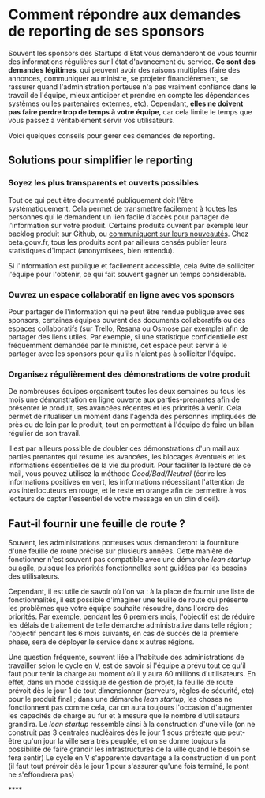 # Comment répondre aux demandes de reporting de ses sponsors

Souvent les sponsors des Startups d'Etat vous demanderont de vous fournir des informations régulières sur l'état d'avancement du service. **Ce sont des demandes légitimes**, qui peuvent avoir des raisons multiples \(faire des annonces, communiquer au ministre, se projeter financièrement, se rassurer quand l'administration porteuse n'a pas vraiment confiance dans le travail de l'équipe, mieux anticiper et prendre en compte les dépendances systèmes ou les partenaires externes, etc\). Cependant, **elles ne doivent pas faire perdre trop de temps à votre équipe**, car cela limite le temps que vous passez à véritablement servir vos utilisateurs. 

Voici quelques conseils pour gérer ces demandes de reporting.

## Solutions pour simplifier le reporting

### Soyez les plus transparents et ouverts possibles

Tout ce qui peut être documenté publiquement doit l'être systématiquement. Cela permet de transmettre facilement à toutes les personnes qui le demandent un lien facile d'accès pour partager de l'information sur votre produit. Certains produits ouvrent par exemple leur backlog produit sur Github, ou [communiquent sur leurs nouveautés](https://mon-entreprise.fr/nouveaut%C3%A9s/mai-2021).  Chez beta.gouv.fr, tous les produits sont par ailleurs censés publier leurs statistiques d'impact \(anonymisées, bien entendu\).

Si l'information est publique et facilement accessible, cela évite de solliciter l'équipe pour l'obtenir, ce qui fait souvent gagner un temps considérable.

### Ouvrez un espace collaboratif en ligne avec vos sponsors

Pour partager de l'information qui ne peut être rendue publique avec ses sponsors, certaines équipes ouvrent des documents collaboratifs ou des espaces collaboratifs \(sur Trello, Resana ou Osmose par exemple\) afin de partager des liens utiles. Par exemple, si une statistique confidentielle est fréquemment demandée par le ministre, cet espace peut servir à le partager avec les sponsors pour qu'ils n'aient pas à solliciter l'équipe.

### Organisez régulièrement des démonstrations de votre produit

De nombreuses équipes organisent toutes les deux semaines ou tous les mois une démonstration en ligne ouverte aux parties-prenantes afin de présenter le produit, ses avancées récentes et les priorités à venir. Cela permet de ritualiser un moment dans l'agenda des personnes impliquées de près ou de loin par le produit, tout en permettant à l'équipe de faire un bilan régulier de son travail.

Il est par ailleurs possible de doubler ces démonstrations d'un mail aux parties prenantes qui résume les avancées, les blocages éventuels et les informations essentielles de la vie du produit. Pour faciliter la lecture de ce mail, vous pouvez utilisez la méthode _Good/Bad/Neutral_ \(écrire les informations positives en vert, les informations nécessitant l'attention de vos interlocuteurs en rouge, et le reste en orange afin de permettre à vos lecteurs de capter l'essentiel de votre message en un clin d'oeil\). 

## Faut-il fournir une feuille de route ?

Souvent, les administrations porteuses vous demanderont la fourniture d'une feuille de route précise sur plusieurs années. Cette manière de fonctionner n'est souvent pas compatible avec une démarche _lean startup_ ou agile, puisque les priorités fonctionnelles sont guidées par les besoins des utilisateurs. 

Cependant, il est utile de savoir où l'on va : à la place de fournir une liste de fonctionnalités, il est possible d'imaginer une feuille de route qui présente les problèmes que votre équipe souhaite résoudre, dans l'ordre des priorités. Par exemple, pendant les 6 premiers mois, l'objectif est de réduire les délais de traitement de telle démarche administrative dans telle région ; l'objectif pendant les 6 mois suivants, en cas de succès de la première phase, sera de déployer le service dans x autres régions. 

Une question fréquente, souvent liée à l'habitude des administrations de travailler selon le cycle en V, est de savoir si l'équipe a prévu tout ce qu'il faut pour tenir la charge au moment où il y aura 60 millions d'utilisateurs. En effet, dans un mode classique de gestion de projet, la feuille de route prévoit dès le jour 1 de tout dimensionner \(serveurs, règles de sécurité, etc\) pour le produit final ; dans une démarche _lean startup_, les choses ne fonctionnent pas comme cela, car on aura toujours l'occasion d'augmenter les capacités de charge au fur et à mesure que le nombre d'utilisateurs grandira. Le _lean startup_ ressemble ainsi à la construction d'une ville \(on ne construit pas 3 centrales nucléaires dès le jour 1 sous prétexte que peut-être qu'un jour la ville sera très peuplée, et on se donne toujours la possibilité de faire grandir les infrastructures de la ville quand le besoin se fera sentir\) Le cycle en V s'apparente davantage à la construction d'un pont \(il faut tout prévoir dès le jour 1 pour s'assurer qu'une fois terminé, le pont ne s'effondrera pas\) 

\*\*\*\*

